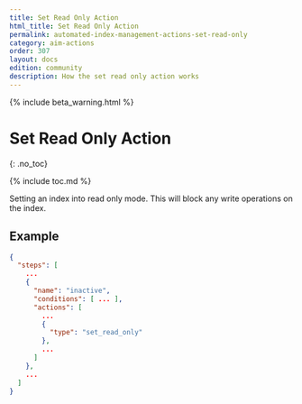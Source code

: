 ```yaml
---
title: Set Read Only Action
html_title: Set Read Only Action
permalink: automated-index-management-actions-set-read-only
category: aim-actions
order: 307
layout: docs
edition: community
description: How the set read only action works
---
```

<!--- Copyright 2023 floragunn GmbH -->

{% include beta_warning.html %}

# Set Read Only Action
{: .no_toc}

{% include toc.md %}

Setting an index into read only mode.
This will block any write operations on the index.

## Example

```json
{
  "steps": [
    ...
    {
      "name": "inactive",
      "conditions": [ ... ],
      "actions": [
        ...
        {
          "type": "set_read_only"
        },
        ...
      ]
    },
    ...
  ]
}
```
